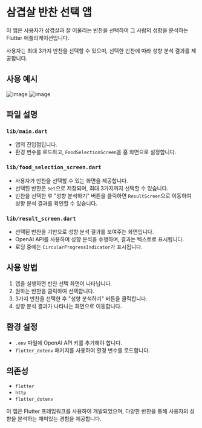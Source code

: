 
# 삼겹살 반찬 선택 앱

이 앱은 사용자가 삼겹살과 잘 어울리는 반찬을 선택하여 그 사람의 성향을 분석하는 Flutter 애플리케이션입니다. 

사용자는 최대 3가지 반찬을 선택할 수 있으며, 선택한 반찬에 따라 성향 분석 결과를 제공합니다.

## 사용 예시
![image](https://github.com/user-attachments/assets/0b763dc3-3bb4-4a78-be56-f86a7b724343)
![image](https://github.com/user-attachments/assets/546650a6-c324-4fa0-9c9b-769c3aca782c)


## 파일 설명

### `lib/main.dart`
- 앱의 진입점입니다.
- 환경 변수를 로드하고, `FoodSelectionScreen`을 홈 화면으로 설정합니다.

### `lib/food_selection_screen.dart`
- 사용자가 반찬을 선택할 수 있는 화면을 제공합니다.
- 선택된 반찬은 `Set`으로 저장되며, 최대 3가지까지 선택할 수 있습니다.
- 반찬을 선택한 후 "성향 분석하기" 버튼을 클릭하면 `ResultScreen`으로 이동하여 성향 분석 결과를 확인할 수 있습니다.

### `lib/result_screen.dart`
- 선택된 반찬을 기반으로 성향 분석 결과를 보여주는 화면입니다.
- OpenAI API를 사용하여 성향 분석을 수행하며, 결과는 텍스트로 표시됩니다.
- 로딩 중에는 `CircularProgressIndicator`가 표시됩니다.

## 사용 방법
1. 앱을 실행하면 반찬 선택 화면이 나타납니다.
2. 원하는 반찬을 클릭하여 선택합니다.
3. 3가지 반찬을 선택한 후 "성향 분석하기" 버튼을 클릭합니다.
4. 성향 분석 결과가 나타나는 화면으로 이동합니다.

## 환경 설정
- `.env` 파일에 OpenAI API 키를 추가해야 합니다.
- `flutter_dotenv` 패키지를 사용하여 환경 변수를 로드합니다.

## 의존성
- `flutter`
- `http`
- `flutter_dotenv`

이 앱은 Flutter 프레임워크를 사용하여 개발되었으며, 다양한 반찬을 통해 사용자의 성향을 분석하는 재미있는 경험을 제공합니다.
